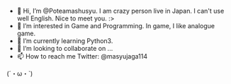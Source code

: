 - 👋 Hi, I’m @Poteamashusyu. I am crazy person live in Japan. I can't use well English. Nice to meet you. :>
- 👀 I’m interested in Game and Programming. In game, I like analogue game.
- 🌱 I’m currently learning Python3.
- 💞️ I’m looking to collaborate on ...
- 📫 How to reach me Twitter: @masyujaga114

<!---
Poteamashusyu/Poteamashusyu is a ✨ special ✨ repository because its `README.md` (this file) appears on your GitHub profile.
You can click the Preview link to take a look at your changes.
--->

(´・ω・`)
